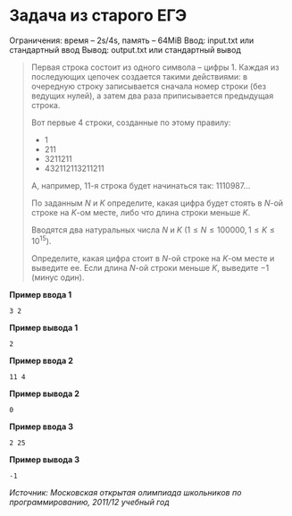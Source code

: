# Задача из старого ЕГЭ

Ограничения: время – 2s/4s, память – 64MiB Ввод: input.txt или стандартный ввод Вывод: output.txt или стандартный вывод

> Первая строка состоит из одного символа – цифры 1. Каждая из последующих цепочек создается такими действиями: в очередную строку записывается сначала номер строки (без ведущих нулей), а затем два раза приписывается предыдущая строка.
>
> Вот первые 4 строки, созданные по этому правилу:
> - 1
> - 211
> - 3211211
> - 432112113211211
>
> А, например, 11-я строка будет начинаться так: 1110987…
>
> По заданным $N$ и $K$ определите, какая цифра будет стоять в $N$-ой строке на $K$-ом месте, либо что длина строки меньше $K$.
>
> Вводятся два натуральных числа $N$ и $K$ $(1 ≤ N ≤ 100000, 1 ≤ K ≤ 10^{15})$.
>
> Определите, какая цифра стоит в $N$-ой строке на $K$-ом месте и выведите ее. Если длина $N$-ой строки меньше $K$, выведите $−1$ (минус один).

**Пример ввода 1**
```
3 2
```
**Пример вывода 1**
```
2
```
**Пример ввода 2**
```
11 4
```
**Пример вывода 2**
```
0
```
**Пример ввода 3**
```
2 25
```
**Пример вывода 3**
```
-1
```

*Источник: Московская открытая олимпиада школьников по программированию, 2011/12 учебный год*
